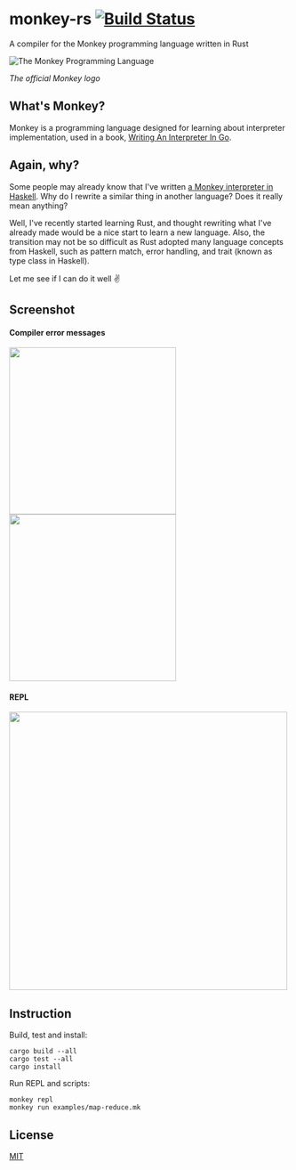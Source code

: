 # monkey-rs [![Build Status](https://travis-ci.org/noraesae/monkey-rs.svg?branch=master)](https://travis-ci.org/noraesae/monkey-rs)

A compiler for the Monkey programming language written in Rust

![The Monkey Programming Language](https://cloud.githubusercontent.com/assets/1013641/22617482/9c60c27c-eb09-11e6-9dfa-b04c7fe498ea.png)

*The official Monkey logo*

## What's Monkey?

Monkey is a programming language designed for learning about interpreter
implementation, used in a book, [Writing An Interpreter In Go](https://interpreterbook.com/#the-monkey-programming-language).

## Again, why?

Some people may already know that I've written [a Monkey interpreter in Haskell](https://github.com/noraesae/monkey-hs).
Why do I rewrite a similar thing in another language? Does it really mean
anything?

Well, I've recently started learning Rust, and thought rewriting what I've
already made would be a nice start to learn a new language. Also, the transition
may not be so difficult as Rust adopted many language concepts from Haskell,
such as pattern match, error handling, and trait (known as type class in
Haskell).

Let me see if I can do it well :v:

## Screenshot

#### Compiler error messages

<img width="300" src="https://user-images.githubusercontent.com/1013641/27816551-27038012-60c7-11e7-8373-4263e003dc0e.png">
<img width="300" src="https://user-images.githubusercontent.com/1013641/27816518-0073f896-60c7-11e7-892f-d4f5f66cbb67.png">

#### REPL

<img width="500" src="https://user-images.githubusercontent.com/1013641/27816655-cea04954-60c7-11e7-9c7d-8b483996e64a.png">

## Instruction

Build, test and install:

```
cargo build --all
cargo test --all
cargo install
```

Run REPL and scripts:

```
monkey repl
monkey run examples/map-reduce.mk
```

## License

[MIT](LICENSE)
